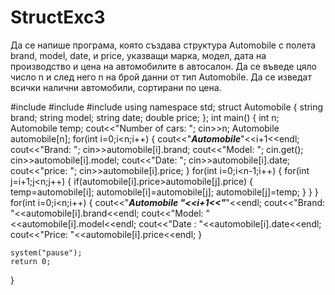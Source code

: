 # StructExc3
Да се напише програма, която създава структура Automobile с полета brand, model, date, и price, указващи марка, модел, дата на производство и цена на автомобилите в автосалон. Да се въведе цяло число n и след него n на брой данни от тип Automobile. Да се изведат всички налични автомобили, сортирани по цена.  

#include<iostream>
#include<cstring>
#include <iomanip>
using namespace std;
struct Automobile
{
    string brand;
    string model;
    string date;
    double price;
};
int main()
{
    int n;
    Automobile temp;
    cout<<"Number of cars: ";
    cin>>n;
    Automobile automobile[n];
    for(int i=0;i<n;i++)
    {
        cout<<"*****Automobile*****"<<i+1<<endl;
        cout<<"Brand: ";
        cin>>automobile[i].brand;
        cout<<"Model: ";
        cin.get();
        cin>>automobile[i].model;
        cout<<"Date: ";
        cin>>automobile[i].date;
        cout<<"price: ";
        cin>>automobile[i].price;
    }
    for(int i=0;i<n-1;i++)
    {
        for(int j=i+1;j<n;j++)
        {
            if(automobile[i].price>automobile[j].price)
            {
                temp=automobile[i];
                automobile[i]=automobile[j];
                automobile[j]=temp;
            }
        }
    }
    for(int i=0;i<n;i++)
    {
        cout<<"*****Automobile "<<i+1<<"*****"<<endl;
        cout<<"Brand: "<<automobile[i].brand<<endl;
        cout<<"Model: "<<automobile[i].model<<endl;
        cout<<"Date : "<<automobile[i].date<<endl;
        cout<<"Price: "<<automobile[i].price<<endl;
    }
    
    system("pause");
    return 0;
}
